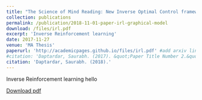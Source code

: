 ```yaml
---
title: "The Science of Mind Reading: New Inverse Optimal Control framework"
collection: publications
permalink: /publication/2018-11-01-paper-irl-graphical-model
download: /files/irl.pdf
excerpt: 'Inverse Reinforcement learning'
date: 2017-11-27
venue: 'MA Thesis'
paperurl: 'http://academicpages.github.io/files/irl.pdf' #add arxiv link
#citation: 'Daptardar, Saurabh. (2017). &quot;Paper Title Number 2.&quot; <i>Journal 1</i>. 1(2).'
citation: 'Daptardar, Saurabh. (2018).'
---
```

Inverse Reinforcement learning hello

[Download pdf](/files/irl.pdf)
